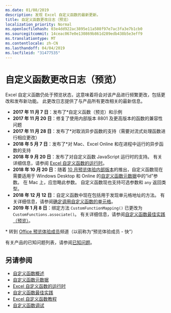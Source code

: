 ```yaml
---
ms.date: 01/08/2019
description: 发现 Excel 自定义函数的最新更新。
title: 自定义函数更改日志（预览）
localization_priority: Normal
ms.openlocfilehash: 03e4dd922ac3895e11a508f97e7ac3fa3e7b1cb0
ms.sourcegitcommit: 14ceac067e0e130869b861d289edb438b5e3eff9
ms.translationtype: MT
ms.contentlocale: zh-CN
ms.lasthandoff: 04/04/2019
ms.locfileid: "31477535"
---
```

# <a name="custom-functions-changelog-preview"></a>自定义函数更改日志（预览）

Excel 自定义函数仍处于预览状态，这意味着将会对该产品进行频繁更改，包括更改和发布新功能。 此更改日志提供了与产品所有更改相关的最新信息。

- **2017 年 11 月 7 日**：发布了*自定义函数（预览）和示例
- **2017 年 11 月 20 日**：修复了使用内部版本 8801 及更高版本的函数的兼容性问题
- **2017 年 11 月 28 日**：发布了*对取消异步函数的支持（需要对流式处理函数进行相应更改）
- **2018 年 5 月 7 日**：发布了*对 Mac、Excel Online 和在进程中运行的异步函数的支持
- **2018 年 9 月 20 日**：发布了对自定义函数 JavaScript 运行时的支持。 有关详细信息，请参阅 [Excel 自定义函数的运行时](custom-functions-runtime.md)。
- **2018 年 10 月 20 日**：随着 [10 月预览体验内部版本](https://support.office.com/en-us/article/what-s-new-for-office-insiders-c152d1e2-96ff-4ce9-8c14-e74e13847a24)的推出，自定义函数现在需要适用于 Windows Desktop 和 Online 的[自定义函数元数据](custom-functions-json.md)中的“id”参数。 在 Mac 上，应忽略此参数。 自定义函数现也支持可选参数和 `any` 返回类型。
- **2018 年 12 月 12 日**：自定义函数中现在包括用于发现单元格地址的方法。 有关详细信息，请参阅[确定调用自定义函数的单元格](custom-functions-overview.md#determine-which-cell-invoked-your-custom-function)。
- **2019 年 1 月 8 日**：绑定方法 `CustomFunctionMapping()` 已更改为 `CustomFunctions.associate()`。 有关详细信息，请参阅[自定义函数最佳实践（预览）](custom-functions-best-practices.md)。

\* 转到 [Office 预览体验成员](https://products.office.com/office-insider)频道（以前称为“预览体验成员 - 快”）

有关产品的已知问题列表，请参阅[已知问题](custom-functions-overview.md#known-issues)。 

## <a name="see-also"></a>另请参阅

* [自定义函数概述](custom-functions-overview.md)
* [自定义函数元数据](custom-functions-json.md)
* [Excel 自定义函数的运行时](custom-functions-runtime.md)
* [自定义函数最佳实践](custom-functions-best-practices.md)
* [Excel 自定义函数教程](../tutorials/excel-tutorial-create-custom-functions.md)
* [自定义函数调试](custom-functions-debugging.md)